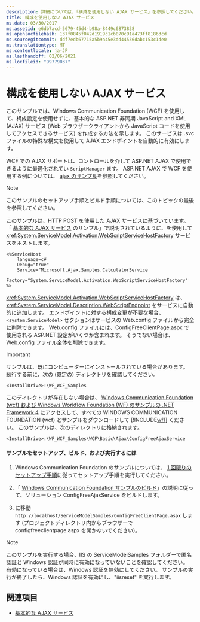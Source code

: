```yaml
---
description: 詳細については、「構成を使用しない AJAX サービス」を参照してください。
title: 構成を使用しない AJAX サービス
ms.date: 03/30/2017
ms.assetid: e6db7acd-5679-45d4-b98a-8449c6873838
ms.openlocfilehash: 137f0845f042d1919c1cb070c91a473ff81863cd
ms.sourcegitcommit: ddf7edb67715a5b9a45e3dd44536dabc153c1de0
ms.translationtype: MT
ms.contentlocale: ja-JP
ms.lasthandoff: 02/06/2021
ms.locfileid: "99779037"
---
```

# <a name="ajax-service-without-configuration"></a>構成を使用しない AJAX サービス

このサンプルでは、Windows Communication Foundation (WCF) を使用して、構成設定を使用せずに、基本的な ASP.NET 非同期 JavaScript and XML (AJAX) サービス (Web ブラウザークライアントから JavaScript コードを使用してアクセスできるサービス) を作成する方法を示します。 このサービスは .svc ファイルの特殊な構文を使用して AJAX エンドポイントを自動的に有効にします。

WCF での AJAX サポートは、コントロールを介して ASP.NET AJAX で使用できるように最適化されてい `ScriptManager` ます。 ASP.NET AJAX で WCF を使用する例については、 [ajax のサンプル](ajax.md)を参照してください。

> [!NOTE]
> このサンプルのセットアップ手順とビルド手順については、このトピックの最後を参照してください。

 このサンプルは、HTTP POST を使用した AJAX サービスに基づいています。 「 [基本的な AJAX サービス](basic-ajax-service.md) のサンプル」で説明されているように、を使用して <xref:System.ServiceModel.Activation.WebScriptServiceHostFactory> サービスをホストします。

```text
<%ServiceHost
    language=c#
    Debug="true"
    Service="Microsoft.Ajax.Samples.CalculatorService
    Factory="System.ServiceModel.Activation.WebScriptServiceHostFactory"
%>
```

<xref:System.ServiceModel.Activation.WebScriptServiceHostFactory> は、<xref:System.ServiceModel.Description.WebScriptEndpoint> をサービスに自動的に追加します。 エンドポイントに対する構成変更が不要な場合、`<system.ServiceModel>` セクションはサービスの Web.config ファイルから完全に削除できます。 Web.config ファイルには、ConfigFreeClientPage.aspx で使用される ASP.NET 設定がいくつか含まれます。 そうでない場合は、Web.config ファイル全体を削除できます。

> [!IMPORTANT]
> サンプルは、既にコンピューターにインストールされている場合があります。 続行する前に、次の (既定の) ディレクトリを確認してください。
>
> `<InstallDrive>:\WF_WCF_Samples`
>
> このディレクトリが存在しない場合は、 [Windows Communication Foundation (wcf) および Windows Workflow Foundation (WF) のサンプルの .NET Framework 4](https://www.microsoft.com/download/details.aspx?id=21459) にアクセスして、すべての WINDOWS COMMUNICATION FOUNDATION (wcf) とサンプルをダウンロードして [!INCLUDE[wf1](../../../../includes/wf1-md.md)] ください。 このサンプルは、次のディレクトリに格納されます。
>
> `<InstallDrive>:\WF_WCF_Samples\WCF\Basic\Ajax\ConfigFreeAjaxService`

#### <a name="to-set-up-build-and-run-the-sample"></a>サンプルをセットアップ、ビルド、および実行するには

1. Windows Communication Foundation のサンプルについては、 [1 回限りのセットアップ手順](one-time-setup-procedure-for-the-wcf-samples.md)に従ってセットアップ手順を実行してください。

2. 「 [Windows Communication Foundation サンプルのビルド](building-the-samples.md)」の説明に従って、ソリューション ConfigFreeAjaxService をビルドします。

3. に移動 `http://localhost/ServiceModelSamples/ConfigFreeClientPage.aspx` します (プロジェクトディレクトリ内からブラウザーで configfreeclientpage.aspx を開かないでください)。

> [!NOTE]
> このサンプルを実行する場合、IIS の ServiceModelSamples フォルダーで匿名認証と Windows 認証が同時に有効になっていないことを確認してください。 有効になっている場合は、Windows 認証を無効にしてください。 サンプルの実行が終了したら、Windows 認証を有効にし、"iisreset" を実行します。

## <a name="see-also"></a>関連項目

- [基本的な AJAX サービス](basic-ajax-service.md)
